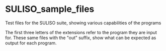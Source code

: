 # SULISO_sample_files
Test files for the SULISO suite, showing various capabilities of the programs

The first three letters of the extensions refer to the program they are input for.
These same files with the "out" suffix, show what can be expected as output for each program.
